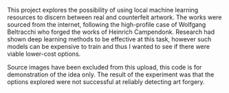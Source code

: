 This project explores the possibility of using local machine learning resources to discern between real and counterfeit 
artwork. The works were sourced from the internet, following the high-profile case of Wolfgang Beltracchi who forged 
the works of Heinrich Campendonk. Research had shown deep learning methods to be effective at this task, however such
models can be expensive to train and thus I wanted to see if there were viable lower-cost options.

Source images have been excluded from this upload, this code is for demonstration of the idea only. The result of the 
experiment was that the options explored were not successful at reliably detecting art forgery.